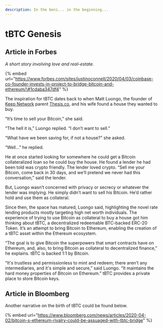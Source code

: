 ```yaml
---
description: In the beni... in the beginning...
---
```


# tBTC Genesis

## Article in Forbes

_A short story involving love and real-estate._

{% embed url="https://www.forbes.com/sites/justinoconnell/2020/04/03/coinbase-co-founder-invests-in-project-to-bridge-bitcoin-and-ethereum/\#1cdaba347df4" %}

The inspiration for tBTC dates back to when Matt Luongo, the founder of [Keep Network](https://keep.network/) parent [Thesis.co](http://Thesis.co), and his wife found a house they wanted to buy.

“It’s time to sell your Bitcoin,” she said.

“The hell it is,” Luongo replied. “I don’t want to sell.”

“What have we been saving for, if not a house?” she asked.

“Well…” he replied.

He at once started looking for somewhere he could get a Bitcoin collateralized loan so he could buy the house. He found a lender he had been told was crypto friendly. The lender loved crypto. “Sell me your Bitcoin, come back in 30 days, and we’ll pretend we never had this conversation,” said the lender.

But, Luongo wasn’t concerned with privacy or secrecy or whatever the lender was implying. He simply didn’t want to sell his Bitcoin. He’d rather hold and use them as collateral.

Since then, the space has matured, Luongo said, highlighting the novel rate lending products mostly targeting high net worth individuals. The experience of trying to use Bitcoin as collateral to buy a house got him thinking about tBTC, a decentralized redeemable BTC-backed ERC-20 Token. It’s an attempt to bring Bitcoin to Ethereum, enabling the creation of a tBTC asset within the Ethereum ecosystem.

“The goal is to give Bitcoin the superpowers that smart contracts have on Ethereum, and, also, to bring Bitcoin as collateral to decentralized finance,” he explains. tBTC is backed 1:1 by Bitcoin.

“It's trustless and permissionless to mint and redeem; there aren't any intermediaries, and it's simple and secure,” said Luongo. “It maintains the hard money properties of Bitcoin on Ethereum.” tBTC provides a private place to store Bitcoin keys.

## Article in Bloomberg

Another narrative on the birth of tBTC could be found below.

{% embed url="https://www.bloomberg.com/news/articles/2020-04-02/bitcoin-s-ethereum-rivalry-could-be-assuaged-with-tbtc-bridge" %}



